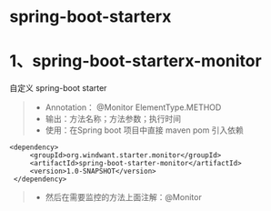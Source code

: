 spring-boot-starterx
============================
# 1、spring-boot-starterx-monitor
  自定义 spring-boot starter
>*  Annotation： @Monitor ElementType.METHOD
>*  输出：方法名称；方法参数；执行时间
>*  使用：在Spring boot 项目中直接 maven pom 引入依赖
```
<dependency>
     <groupId>org.windwant.starter.monitor</groupId>
     <artifactId>spring-boot-starter-monitor</artifactId>
     <version>1.0-SNAPSHOT</version>
 </dependency>
```
  >*  然后在需要监控的方法上面注解：@Monitor
